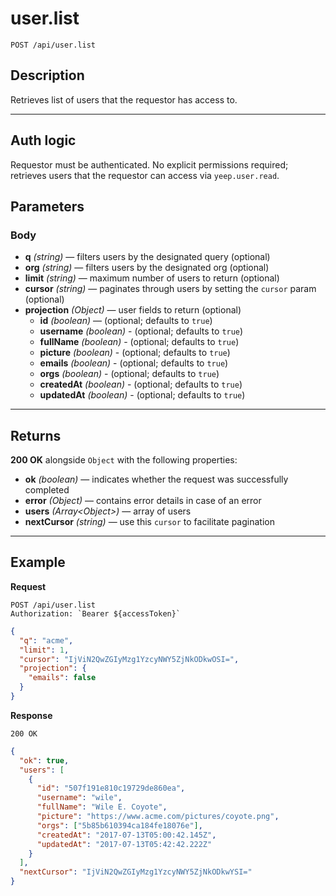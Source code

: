 # user.list

`POST /api/user.list`

## Description

Retrieves list of users that the requestor has access to.

---

## Auth logic

Requestor must be authenticated. No explicit permissions required; retrieves users that the requestor can access via `yeep.user.read`.

## Parameters

### Body

- **q** _(string)_ — filters users by the designated query (optional)
- **org** _(string)_ — filters users by the designated org (optional)
- **limit** _(string)_ — maximum number of users to return (optional)
- **cursor** _(string)_ — paginates through users by setting the `cursor` param (optional)
- **projection** _(Object)_ — user fields to return (optional)
  - **id** _(boolean)_ — (optional; defaults to `true`)
  - **username** _(boolean)_ - (optional; defaults to `true`)
  - **fullName** _(boolean)_ - (optional; defaults to `true`)
  - **picture** _(boolean)_ - (optional; defaults to `true`)
  - **emails** _(boolean)_ - (optional; defaults to `true`)
  - **orgs** _(boolean)_ - (optional; defaults to `true`)
  - **createdAt** _(boolean)_ - (optional; defaults to `true`)
  - **updatedAt** _(boolean)_ - (optional; defaults to `true`)

---

## Returns

**200 OK** alongside `Object` with the following properties:

- **ok** _(boolean)_ — indicates whether the request was successfully completed
- **error** _(Object)_ — contains error details in case of an error
- **users** _(Array\<Object>)_ — array of users
- **nextCursor** _(string)_ — use this `cursor` to facilitate pagination

---

## Example

**Request**

```
POST /api/user.list
Authorization: `Bearer ${accessToken}`
```

```json
{
  "q": "acme",
  "limit": 1,
  "cursor": "IjViN2QwZGIyMzg1YzcyNWY5ZjNkODkwOSI=",
  "projection": {
    "emails": false
  }
}
```

**Response**

`200 OK`

```json
{
  "ok": true,
  "users": [
    {
      "id": "507f191e810c19729de860ea",
      "username": "wile",
      "fullName": "Wile E. Coyote",
      "picture": "https://www.acme.com/pictures/coyote.png",
      "orgs": ["5b85b610394ca184fe18076e"],
      "createdAt": "2017-07-13T05:00:42.145Z",
      "updatedAt": "2017-07-13T05:42:42.222Z"
    }
  ],
  "nextCursor": "IjViN2QwZGIyMzg1YzcyNWY5ZjNkODkwYSI="
}
```
